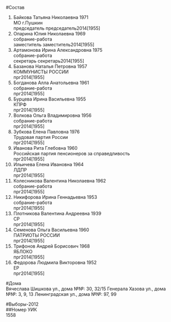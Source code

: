 #Состав  
1. Байкова Татьяна Николаевна 1971  
   МО г.Пушкин  
    председатель председатель2014[1955]  
2. Опарина Юлия Николаевна 1969  
    собрание-работа  
    заместитель заместитель2014[1955]  
3. Артамонова Ирина Александровна 1975  
    собрание-работа  
    секретарь секретарь2014[1955]  
4. Базанова Наталья Петровна 1957  
    КОММУНИСТЫ РОССИИ  
    прг2014[1955]  
5. Богданова Алла Анатольевна 1961  
    собрание-работа  
    прг2014[1955]  
6. Бурцева Ирина Васильевна 1955  
    КПРФ  
    прг2014[1955]  
7. Волкова Ольга Владимировна 1956  
    собрание-работа  
    прг2014[1955]  
8. Зубкова Елена Павловна 1976  
    Трудовая партия России  
    прг2014[1955]  
9. Иванова Рита Глебовна 1960  
    Российская партия пенсионеров за справедливость  
    прг2014[1955]  
10. Ильичева Елена Ивановна 1964  
    ЛДПР  
    прг2014[1955]  
11. Колесникова Валентина Николаевна 1962  
    собрание-работа  
    прг2014[1955]  
12. Никифорова Ирина Геннадьевна 1953  
    собрание-работа  
    прг2014[1955]  
13. Плотникова Валентина Андреевна 1939  
    СР  
    прг2014[1955]  
14. Семенова Ольга Васильевна 1960  
    ПАТРИОТЫ РОССИИ  
    прг2014[1955]  
15. Трифонов Андрей Борисович 1968  
    ЯБЛОКО  
    прг2014[1955]  
16. Федорова Людмила Викторовна 1952  
    ЕР  
    прг2014[1955]  
  
#Дома  
Вячеслава Шишкова ул., дома №№: 30, 32/15 Генерала Хазова ул., дома №№: 3, 9, 13 Ленинградская ул., дома №№: 97, 99  
  
#Выборы-2012  
##Номер УИК  
1558  
